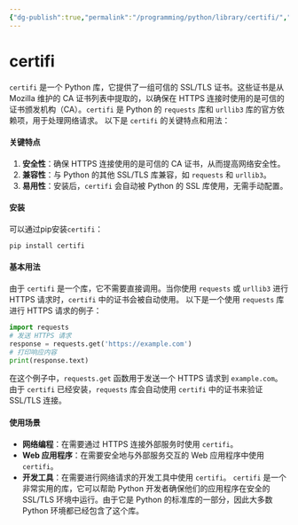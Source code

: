```yaml
---
{"dg-publish":true,"permalink":"/programming/python/library/certifi/","contentClasses":".content svg {width: 100%; height: auto;}"}
---
```



# certifi

`certifi` 是一个 Python 库，它提供了一组可信的 SSL/TLS 证书。这些证书是从 Mozilla 维护的 CA 证书列表中提取的，以确保在 HTTPS 连接时使用的是可信的证书颁发机构（CA）。`certifi` 是 Python 的 `requests` 库和 `urllib3` 库的官方依赖项，用于处理网络请求。 以下是 `certifi` 的关键特点和用法：

#### 关键特点

1. **安全性**：确保 HTTPS 连接使用的是可信的 CA 证书，从而提高网络安全性。
2. **兼容性**：与 Python 的其他 SSL/TLS 库兼容，如 `requests` 和 `urllib3`。
3. **易用性**：安装后，`certifi` 会自动被 Python 的 SSL 库使用，无需手动配置。

#### 安装

可以通过pip安装`certifi`：

```bash
pip install certifi
```

#### 基本用法

由于 `certifi` 是一个库，它不需要直接调用。当你使用 `requests` 或 `urllib3` 进行 HTTPS 请求时，`certifi` 中的证书会被自动使用。 以下是一个使用 `requests` 库进行 HTTPS 请求的例子：

```python
import requests
# 发送 HTTPS 请求
response = requests.get('https://example.com')
# 打印响应内容
print(response.text)
```

在这个例子中，`requests.get` 函数用于发送一个 HTTPS 请求到 `example.com`。由于 `certifi` 已经安装，`requests` 库会自动使用 `certifi` 中的证书来验证 SSL/TLS 连接。

#### 使用场景

* **网络编程**：在需要通过 HTTPS 连接外部服务时使用 `certifi`。
* **Web 应用程序**：在需要安全地与外部服务交互的 Web 应用程序中使用 `certifi`。
* **开发工具**：在需要进行网络请求的开发工具中使用 `certifi`。 `certifi` 是一个非常实用的库，它可以帮助 Python 开发者确保他们的应用程序在安全的 SSL/TLS 环境中运行。由于它是 Python 的标准库的一部分，因此大多数 Python 环境都已经包含了这个库。